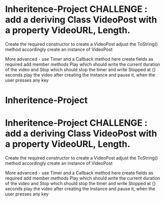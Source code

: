 # Inheritence-Project  CHALLENGE : add a deriving Class VideoPost with a property VideoURL, Length.
 
Create the required constructor to create a VideoPost
 adjust the ToString() method accordingly
 create an instance of VideoPost

 More advanced - use Timer and a Callback method here
 create fields as required
 add member methods Play which should write the current duration of the video
 and Stop which should stop the timer and write Stopped at {} seconds
 play the video after creating the instance and pause it, when the user presses any key
# Inheritence-Project
# Inheritence-Project  CHALLENGE : add a deriving Class VideoPost with a property VideoURL, Length.
 
Create the required constructor to create a VideoPost
 adjust the ToString() method accordingly
 create an instance of VideoPost

 More advanced - use Timer and a Callback method here
 create fields as required
 add member methods Play which should write the current duration of the video
 and Stop which should stop the timer and write Stopped at {} seconds
 play the video after creating the instance and pause it, when the user presses any key
